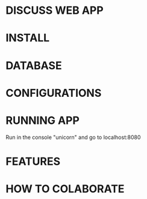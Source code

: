 # DISCUSS WEB APP

# INSTALL

# DATABASE

# CONFIGURATIONS

# RUNNING APP

Run in the console "unicorn" and go to localhost:8080

# FEATURES

# HOW TO COLABORATE